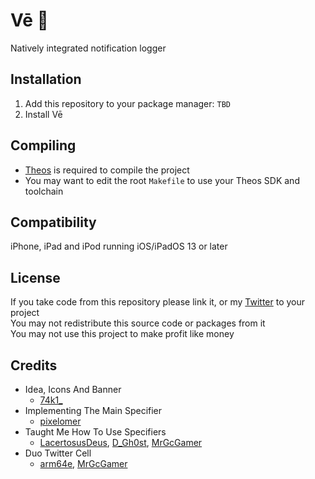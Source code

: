 # Vē 💌
Natively integrated notification logger

## Installation
1. Add this repository to your package manager: `TBD`
2. Install Vē

## Compiling
  - [Theos](https://theos.dev/) is required to compile the project
  - You may want to edit the root `Makefile` to use your Theos SDK and toolchain

## Compatibility
iPhone, iPad and iPod running iOS/iPadOS 13 or later

## License
If you take code from this repository please link it, or my [Twitter](https://twitter.com/schneelittchen) to your project<br>
You may not redistribute this source code or packages from it<br>
You may not use this project to make profit like money

## Credits
  - Idea, Icons And Banner
    - [74k1_](https://twitter.com/74k1_)
  - Implementing The Main Specifier
    - [pixelomer](https://twitter.com/pixelomer)
  - Taught Me How To Use Specifiers
    - [LacertosusDeus](https://twitter.com/LacertosusDeus), [D_Gh0st](https://twitter.com/d_gh0st), [MrGcGamer](https://twitter.com/MrGcGamer)
  - Duo Twitter Cell
    - [arm64e](https://twitter.com/arm64e), [MrGcGamer](https://twitter.com/MrGcGamer)
